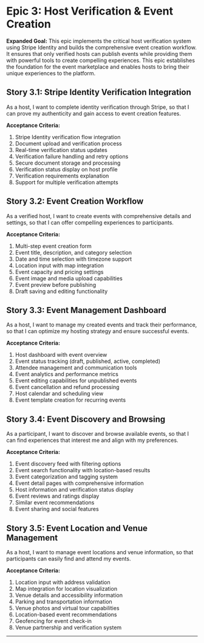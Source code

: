# Epic 3: Host Verification & Event Creation

**Expanded Goal:** This epic implements the critical host verification system using Stripe Identity and builds the comprehensive event creation workflow. It ensures that only verified hosts can publish events while providing them with powerful tools to create compelling experiences. This epic establishes the foundation for the event marketplace and enables hosts to bring their unique experiences to the platform.

## Story 3.1: Stripe Identity Verification Integration

As a host,
I want to complete identity verification through Stripe,
so that I can prove my authenticity and gain access to event creation features.

**Acceptance Criteria:**

1. Stripe Identity verification flow integration
2. Document upload and verification process
3. Real-time verification status updates
4. Verification failure handling and retry options
5. Secure document storage and processing
6. Verification status display on host profile
7. Verification requirements explanation
8. Support for multiple verification attempts

## Story 3.2: Event Creation Workflow

As a verified host,
I want to create events with comprehensive details and settings,
so that I can offer compelling experiences to participants.

**Acceptance Criteria:**

1. Multi-step event creation form
2. Event title, description, and category selection
3. Date and time selection with timezone support
4. Location input with map integration
5. Event capacity and pricing settings
6. Event image and media upload capabilities
7. Event preview before publishing
8. Draft saving and editing functionality

## Story 3.3: Event Management Dashboard

As a host,
I want to manage my created events and track their performance,
so that I can optimize my hosting strategy and ensure successful events.

**Acceptance Criteria:**

1. Host dashboard with event overview
2. Event status tracking (draft, published, active, completed)
3. Attendee management and communication tools
4. Event analytics and performance metrics
5. Event editing capabilities for unpublished events
6. Event cancellation and refund processing
7. Host calendar and scheduling view
8. Event template creation for recurring events

## Story 3.4: Event Discovery and Browsing

As a participant,
I want to discover and browse available events,
so that I can find experiences that interest me and align with my preferences.

**Acceptance Criteria:**

1. Event discovery feed with filtering options
2. Event search functionality with location-based results
3. Event categorization and tagging system
4. Event detail pages with comprehensive information
5. Host information and verification status display
6. Event reviews and ratings display
7. Similar event recommendations
8. Event sharing and social features

## Story 3.5: Event Location and Venue Management

As a host,
I want to manage event locations and venue information,
so that participants can easily find and attend my events.

**Acceptance Criteria:**

1. Location input with address validation
2. Map integration for location visualization
3. Venue details and accessibility information
4. Parking and transportation information
5. Venue photos and virtual tour capabilities
6. Location-based event recommendations
7. Geofencing for event check-in
8. Venue partnership and verification system

---
